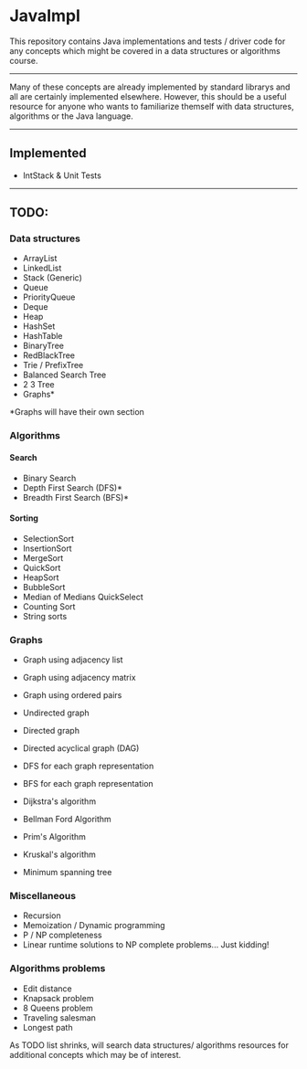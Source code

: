 # JavaImpl



This repository contains Java implementations and tests / driver code for any concepts which might be covered in a data structures or algorithms course. 

---

Many of these concepts are already implemented by standard librarys and all are certainly implemented elsewhere.
However, this should be a useful resource for anyone who wants to familiarize themself with data structures, algorithms or the Java language. 

---

## Implemented

- IntStack & Unit Tests

---

## TODO:

### Data structures
- ArrayList
- LinkedList
- Stack (Generic)
- Queue
- PriorityQueue
- Deque
- Heap
- HashSet
- HashTable
- BinaryTree
- RedBlackTree
- Trie / PrefixTree
- Balanced Search Tree
- 2 3 Tree
- Graphs*

*Graphs will have their own section

### Algorithms

#### Search
- Binary Search
- Depth First Search (DFS)*
- Breadth First Search (BFS)*

#### Sorting
- SelectionSort
- InsertionSort
- MergeSort
- QuickSort
- HeapSort
- BubbleSort
- Median of Medians QuickSelect
- Counting Sort
- String sorts

### Graphs
- Graph using adjacency list
- Graph using adjacency matrix
- Graph using ordered pairs

- Undirected graph
- Directed graph
- Directed acyclical graph (DAG)

- DFS for each graph representation
- BFS for each graph representation
- Dijkstra's algorithm
- Bellman Ford Algorithm
- Prim's Algorithm
- Kruskal's algorithm
- Minimum spanning tree

### Miscellaneous
- Recursion
- Memoization / Dynamic programming
- P / NP completeness
- Linear runtime solutions to NP complete problems... Just kidding!

### Algorithms problems
- Edit distance
- Knapsack problem
- 8 Queens problem
- Traveling salesman
- Longest path


As TODO list shrinks, will search data structures/ algorithms resources for additional concepts which may be of interest. 
